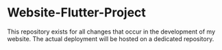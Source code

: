 # Website-Flutter-Project
This repository exists for all changes that occur in the development of my website. The actual deployment will be hosted on a dedicated repository.
